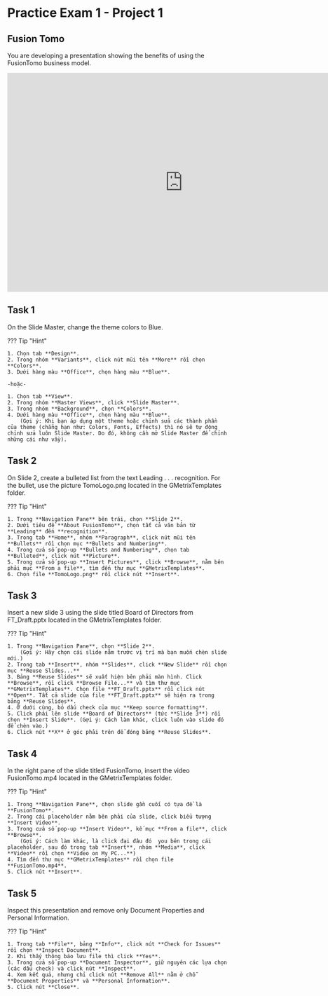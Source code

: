 # Practice Exam 1 - Project 1

## Fusion Tomo

You are developing a presentation showing the benefits of using the FusionTomo business model.

<iframe width="800" height="500" src="https://www.youtube.com/embed/3WeOg30TnvA?si=CIgAOuTG4Pzbn-jB&amp;start=58" title="YouTube video player" frameborder="0" allow="accelerometer; autoplay; clipboard-write; encrypted-media; gyroscope; picture-in-picture; web-share" referrerpolicy="strict-origin-when-cross-origin" allowfullscreen></iframe>

## Task 1

On the Slide Master, change the theme colors to Blue.

??? Tip "Hint"

    1. Chọn tab **Design**.
    2. Trong nhóm **Variants**, click nút mũi tên **More** rồi chọn **Colors**.
    3. Dưới hàng màu **Office**, chọn hàng màu **Blue**.

    -hoặc-

    1. Chọn tab **View**.
    2. Trong nhóm **Master Views**, click **Slide Master**.    
    3. Trong nhóm **Background**, chọn **Colors**.
    4. Dưới hàng màu **Office**, chọn hàng màu **Blue**.
        (Gợi ý: Khi bạn áp dụng một theme hoặc chỉnh sửa các thành phần của theme (chẳng hạn như: Colors, Fonts, Effects) thì nó sẽ tự động chỉnh sửa luôn Slide Master. Do đó, không cần mở Slide Master để chỉnh những cái như vầy).

## Task 2

On Slide 2, create a bulleted list from the text Leading . . . recognition. For the bullet, use the picture TomoLogo.png located in the GMetrixTemplates folder.

??? Tip "Hint"

    1. Trong **Navigation Pane** bên trái, chọn **Slide 2**.
    2. Dưới tiêu đề **About FusionTomo**, chọn tất cả văn bản từ **Leading** đến **recognition**.
    3. Trong tab **Home**, nhóm **Paragraph**, click nút mũi tên **Bullets** rồi chọn mục **Bullets and Numbering**.    
    4. Trong cửa số pop-up **Bullets and Numbering**, chọn tab **Bulleted**, click nút **Picture**.
    5. Trong cửa số pop-up **Insert Pictures**, click **Browse**, nằm bên phải mục **From a file**, tìm đến thư mục **GMetrixTemplates**.
    6. Chọn file **TomoLogo.png** rồi click nút **Insert**.

## Task 3

Insert a new slide 3 using the slide titled Board of Directors from FT_Draft.pptx located in the GMetrixTemplates folder.

??? Tip "Hint"

    1. Trong **Navigation Pane**, chọn **Slide 2**.        
        (Gợi ý: Hãy chọn cái slide nằm trước vị trí mà bạn muốn chèn slide mới.)
    2. Trong tab **Insert**, nhóm **Slides**, click **New Slide** rồi chọn mục **Reuse Slides...**    
    3. Bảng **Reuse Slides** sẽ xuất hiện bên phải màn hình. Click **Browse**, rồi click **Browse File...** và tìm thư mục **GMetrixTemplates**. Chọn file **FT_Draft.pptx** rồi click nút **Open**. Tất cả slide của file **FT_Draft.pptx** sẽ hiện ra trong bảng **Reuse Slides**.    
    4. Ở dưới cùng, bỏ dấu check của mục **Keep source formatting**.    
    5. Click phải lên slide **Board of Directors** (tức **Slide 3**) rồi chọn **Insert Slide**. (Gợi ý: Cách làm khác, click luôn vào slide đó để chèn vào.)
    6. Click nút **X** ở góc phải trên để đóng bảng **Reuse Slides**.

## Task 4

In the right pane of the slide titled FusionTomo, insert the video FusionTomo.mp4 located in the GMetrixTemplates folder.

??? Tip "Hint"

    1. Trong **Navigation Pane**, chọn slide gần cuối có tựa đề là **FusionTomo**.    
    2. Trong cái placeholder nằm bên phải của slide, click biểu tượng **Insert Video**.
    3. Trong cửa số pop-up **Insert Video**, kế mục **From a file**, click **Browse**.
        (Gợi ý: Cách làm khác, là click đại đâu đó  you bên trong cái placeholder, sau đó trong tab **Insert**, nhóm **Media**, click **Video** rồi chọn **Video on My PC...**)
    4. Tìm đến thư mục **GMetrixTemplates** rồi chọn file **FusionTomo.mp4**.
    5. Click nút **Insert**.

## Task 5

Inspect this presentation and remove only Document Properties and Personal Information.

??? Tip "Hint"

    1. Trong tab **File**, bảng **Info**, click nút **Check for Issues** rồi chọn **Inspect Document**.
    2. Khi thấy thông báo lưu file thì click **Yes**.    
    3. Trong cửa sổ pop-up **Document Inspector**, giữ nguyên các lựa chọn (các dấu check) và click nút **Inspect**.
    4. Xem kết quả, nhưng chỉ click nút **Remove All** nằm ở chỗ **Document Properties** và **Personal Information**.
    5. Click nút **Close**.
